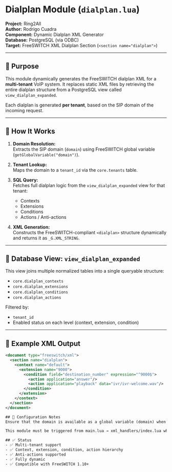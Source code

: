 # Dialplan Module (`dialplan.lua`)

**Project:** Ring2All  
**Author:** Rodrigo Cuadra  
**Component:** Dynamic Dialplan XML Generator  
**Database:** PostgreSQL (via ODBC)  
**Target:** FreeSWITCH XML Dialplan Section (`<section name="dialplan">`)

---

## 📌 Purpose

This module dynamically generates the FreeSWITCH dialplan XML for a **multi-tenant** VoIP system. It replaces static XML files by retrieving the entire dialplan structure from a PostgreSQL view called `view_dialplan_expanded`.

Each dialplan is generated **per tenant**, based on the SIP domain of the incoming request.

---

## 🧠 How It Works

1. **Domain Resolution:**  
   Extracts the SIP domain (`domain`) using FreeSWITCH global variable (`getGlobalVariable("domain")`).

2. **Tenant Lookup:**  
   Maps the domain to a `tenant_id` via the `core.tenants` table.

3. **SQL Query:**  
   Fetches full dialplan logic from the `view_dialplan_expanded` view for that tenant:
   - Contexts
   - Extensions
   - Conditions
   - Actions / Anti-actions

4. **XML Generation:**  
   Constructs the FreeSWITCH-compliant `<dialplan>` structure dynamically and returns it as `_G.XML_STRING`.

---

## 🧱 Database View: `view_dialplan_expanded`

This view joins multiple normalized tables into a single queryable structure:
- `core.dialplan_contexts`
- `core.dialplan_extensions`
- `core.dialplan_conditions`
- `core.dialplan_actions`

Filtered by:
- `tenant_id`
- Enabled status on each level (context, extension, condition)

---

## 🧩 Example XML Output

```xml
<document type="freeswitch/xml">
  <section name="dialplan">
    <context name="default">
      <extension name="9000">
        <condition field="destination_number" expression="^9000$">
          <action application="answer"/>
          <action application="playback" data="ivr/ivr-welcome.wav"/>
        </condition>
      </extension>
    </context>
  </section>
</document>

## 🔧 Configuration Notes
Ensure that the domain is available as a global variable (domain) when the dialplan is requested.

This module must be triggered from main.lua → xml_handlers/index.lua when section == "dialplan".

## ✅ Status
- ✅ Multi-tenant support
- ✅ Context, extension, condition, action hierarchy
- ✅ Anti-actions supported
- ✅ Fully dynamic
- ✅ Compatible with FreeSWITCH 1.10+
